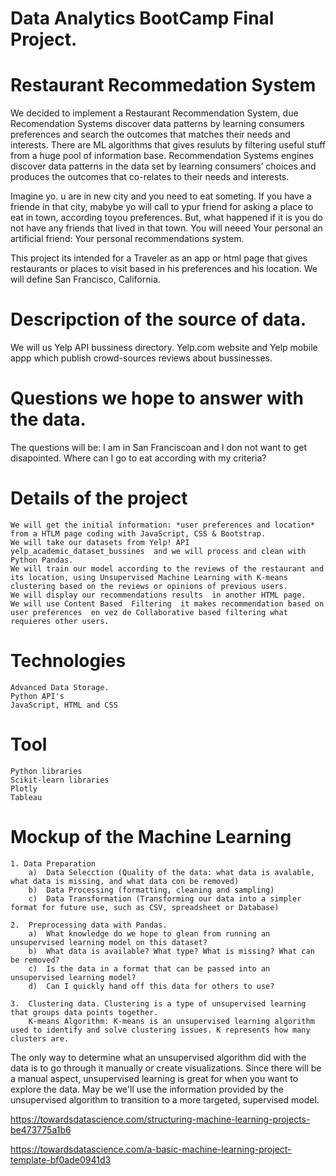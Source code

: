 # Data Analytics BootCamp Final Project.

# Restaurant Recommedation System
We decided to implement a Restaurant Recommendation System, due Recomendation Systems discover data patterns by learning consumers preferences and search the outcomes that matches their needs and interests. There are ML algorithms that gives resuluts  by filtering useful stuff from a huge pool of information base. Recommendation Systems engines discover data patterns in the data set by learning consumers’ choices and produces the outcomes that co-relates to their needs and interests.

Imagine yo. u are in new city and you need to eat someting. If you have a friende in that city, mabybe yo will call to ypur friend for asking a place to eat in town, according toyou preferences. But, what happened if it is you do not have any friends that lived in that town. You will neeed Your personal an artificial friend: Your personal recommendations system.

This project its intended for a Traveler as an app or html page that gives restaurants or places to visit based in his preferences and  his location. We will define San Francisco, California. 
# Descripction of the source of data.
We will us Yelp API bussiness directory. Yelp.com  website and Yelp mobile appp which publish crowd-sources reviews about bussinesses. 

# Questions we hope to answer with the data.
The questions will be: I am in San Franciscoan and I don not want to get disapointed. Where can I go to eat according with my criteria? 

# Details of the project
    We will get the initial information: *user preferences and location* from a HTLM page coding with JavaScript, CSS & Bootstrap. 
    We will take our datasets from Yelp! API  yelp_academic_dataset_bussines  and we will process and clean with Python Pandas.
    We will train our model according to the reviews of the restaurant and its location, using Unsupervised Machine Learning with K-means clustering based on the reviews or opinions of previous users. 
    We will display our recommendations results  in another HTML page.
    We will use Content Based  Filtering  it makes recommendation based on user preferences  en vez de Collaborative based filtering what requieres other users.

# Technologies
    Advanced Data Storage.
    Python API's
    JavaScript, HTML and CSS

# Tool
    Python libraries
    Scikit-learn libraries
    Plotly
    Tableau

# Mockup of the Machine Learning 

    1. Data Preparation
        a)  Data Selecction (Quality of the data: what data is avalable, what data is missing, and what data con be removed) 
        b)  Data Processing (formatting, cleaning and sampling)
        c)  Data Transformation (Transforming our data into a simpler format for future use, such as CSV, spreadsheet or Database) 

    2.  Preprocessing data with Pandas.
        a)  What knowledge do we hope to glean from running an unsupervised learning model on this dataset?
        b)  What data is available? What type? What is missing? What can be removed?
        c)  Is the data in a format that can be passed into an unsupervised learning model?
        d)  Can I quickly hand off this data for others to use?
    
    3.  Clustering data. Clustering is a type of unsupervised learning that groups data points together.
        K-means Algorithm: K-means is an unsupervised learning algorithm used to identify and solve clustering issues. K represents how many clusters are. 



        
The only way to determine what an unsupervised algorithm did with the data is to go through it manually or create visualizations. Since there will be a manual aspect, unsupervised learning is great for when you want to explore the data. May be we'll use the information provided by the unsupervised algorithm to transition to a more targeted, supervised model.


https://towardsdatascience.com/structuring-machine-learning-projects-be473775a1b6

https://towardsdatascience.com/a-basic-machine-learning-project-template-bf0ade0941d3



